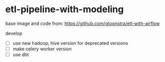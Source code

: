 # etl-pipeline-with-modeling

base image and code from: https://github.com/gtoonstra/etl-with-airflow

develop
- [ ] use new hadoop, hive version for deprecated versions
- [ ] make celery worker version
- [ ] use dbt